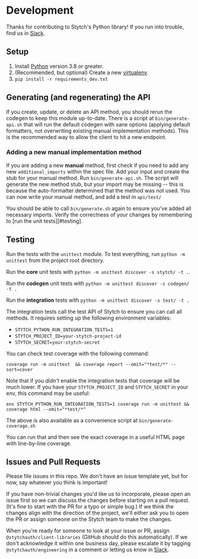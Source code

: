 # Development

Thanks for contributing to Stytch's Python library! If you run into trouble, find us in [Slack].

## Setup

1. Install [Python](https://www.python.org/) version 3.8 or greater.
2. (Recommended, but optional) Create a new [virtualenv](https://docs.python.org/3/tutorial/venv.html).
3. `pip install -r requirements_dev.txt`

## Generating (and regenerating) the API

If you create, update, or delete an API method, you should rerun the codegen to keep this module up-to-date. There is a
script at `bin/generate-api.sh` that will run the default codegen with sane options (applying default formatters, not
overwriting existing manual implementation methods). This is the recommended way to allow the client to hit a new
endpoint.

### Adding a new manual implementation method

If you are adding a new **manual** method, first check if you need to add any new `additional_imports` within
the spec file. Add your input and create the stub for your manual method. Run `bin/generate-api.sh`. The script will
generate the new method stub, but your import may be missing -- this is because the auto-formatter determined that the
method was not used. You can now write your manual method, and add a test in `api/test/`

You should be able to call `bin/generate.sh` again to ensure you've added all necessary imports. Verify the correctness
of your changes by remembering to [run the unit tests][#testing].

## Testing

Run the tests with the `unittest` module. To test everything, run `python -m unittest` from the project root directory.

Run the **core** unit tests with `python -m unittest discover -s stytch/ -t .`.

Run the **codegen** unit tests with `python -m unittest discover -s codegen/ -t .`

Run the **integration** tests with `python -m unittest discover -s test/ -t .`

The integration tests call the test API of Stytch to ensure you can call all methods. It requires setting up the following environment variables:

- `STYTCH_PYTHON_RUN_INTEGRATION_TESTS=1`
- `STYTCH_PROJECT_ID=your-stytch-project-id`
- `STYTCH_SECRET=your-stytch-secret`

You can check test coverage with the following command:

```
coverage run -m unittest  && coverage report --omit="*test/*" --sort=cover
```

Note that if you _didn't_ enable the integration tests that coverage will be much lower. If you have your
`STYTCH_PROJECT_ID` and `STYTCH_SECRET` in your env, this command may be useful:

```
env STYTCH_PYTHON_RUN_INTEGRATION_TESTS=1 coverage run -m unittest && coverage html --omit="*test/*"
```

The above is also available as a convenience script at `bin/generate-coverage.sh`

You can run that and then see the exact coverage in a useful HTML page with line-by-line coverage.

## Issues and Pull Requests

Please file issues in this repo. We don't have an issue template yet, but for now, say whatever you think is important!

If you have non-trivial changes you'd like us to incorporate, please open an issue first so we can discuss the changes before starting on a pull request. (It's fine to start with the PR for a typo or simple bug.) If we think the changes align with the direction of the project, we'll either ask you to open the PR or assign someone on the Stytch team to make the changes.

When you're ready for someone to look at your issue or PR, assign `@stytchauth/client-libraries` (GitHub should do this automatically). If we don't acknowledge it within one business day, please escalate it by tagging `@stytchauth/engineering` in a comment or letting us know in [Slack].

[slack]: https://join.slack.com/t/stytch/shared_invite/zt-nil4wo92-jApJ9Cl32cJbEd9esKkvyg
